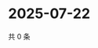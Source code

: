 # 2025-07-22

共 0 条

<!-- BEGIN ZHIHUVIDEO -->
<!-- 最后更新时间 Tue Jul 22 2025 15:16:25 GMT+0800 (China Standard Time) -->

<!-- END ZHIHUVIDEO -->
